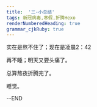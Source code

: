 ```yaml
---
title:  '三-小总结' 
tags: 新冠病毒,寒假,折腾Hexo
renderNumberedHeading: true
grammar_cjkRuby: true
---
```


实在是熬不住了；现在是凌晨2：42

再不睡；明天又要头痛了。

总算熬夜折腾完了。

睡觉。

--END

